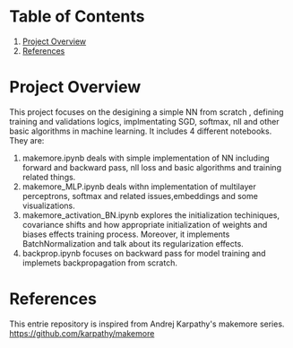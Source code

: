 # Table of Contents
1. [Project Overview](#project-overview)
2. [References](#references)

# Project Overview
This project focuses on the desigining a simple NN from scratch , defining training and validations logics, implmentating SGD, softmax, nll and other basic algorithms in machine learning. It includes 4 different notebooks. They are:
1. makemore.ipynb deals with simple implementation of NN including forward and backward pass, nll loss and basic algorithms and training related things.
2. makemore_MLP.ipynb deals withn implementation of multilayer perceptrons, softmax and related issues,embeddings and some visualizations.
3. makemore_activation_BN.ipynb explores the initialization techiniques, covariance shifts and how appropriate initialization of weights and biases effects training process. Moreover, it implements BatchNormalization and talk about its regularization effects.
4. backprop.ipynb focuses on backward pass for model training and implemets backpropagation from scratch.

# References

This entrie repository is inspired from Andrej Karpathy's makemore series.
https://github.com/karpathy/makemore